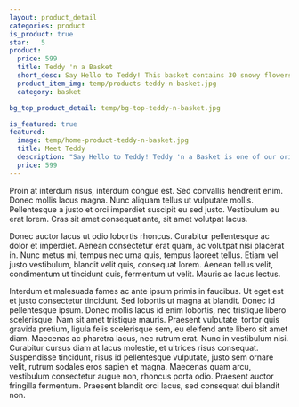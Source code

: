 ```yaml
---
layout: product_detail
categories: product
is_product: true
star:	5
product:
  price: 599
  title: Teddy 'n a Basket
  short_desc: Say Hello to Teddy! This basket contains 30 snowy flowers, perfect gift for your special someone.
  product_item_img: temp/products-teddy-n-basket.jpg
  category: basket

bg_top_product_detail: temp/bg-top-teddy-n-basket.jpg

is_featured: true
featured:
  image: temp/home-product-teddy-n-basket.jpg
  title: Meet Teddy
  description: "Say Hello to Teddy! Teddy 'n a Basket is one of our original designs. Teddy looks cute holding 20 flowers in his belly. This is best for your special someone. Be it an anniversary or a birthday present. This surely will melt her heart."
  price: 599
---
```


Proin at interdum risus, interdum congue est. Sed convallis hendrerit enim. Donec mollis lacus magna. Nunc aliquam tellus ut vulputate mollis. Pellentesque a justo et orci imperdiet suscipit eu sed justo. Vestibulum eu erat lorem. Cras sit amet consequat ante, sit amet volutpat lacus.

Donec auctor lacus ut odio lobortis rhoncus. Curabitur pellentesque ac dolor et imperdiet. Aenean consectetur erat quam, ac volutpat nisi placerat in. Nunc metus mi, tempus nec urna quis, tempus laoreet tellus. Etiam vel justo vestibulum, blandit velit quis, consequat lorem. Aenean tellus velit, condimentum ut tincidunt quis, fermentum ut velit. Mauris ac lacus lectus.

Interdum et malesuada fames ac ante ipsum primis in faucibus. Ut eget est et justo consectetur tincidunt. Sed lobortis ut magna at blandit. Donec id pellentesque ipsum. Donec mollis lacus id enim lobortis, nec tristique libero scelerisque. Nam sit amet tristique mauris. Praesent vulputate, tortor quis gravida pretium, ligula felis scelerisque sem, eu eleifend ante libero sit amet diam. Maecenas ac pharetra lacus, nec rutrum erat. Nunc in vestibulum nisi. Curabitur cursus diam at lacus molestie, et ultrices risus consequat. Suspendisse tincidunt, risus id pellentesque vulputate, justo sem ornare velit, rutrum sodales eros sapien et magna. Maecenas quam arcu, vestibulum consectetur augue non, rhoncus porta odio. Praesent auctor fringilla fermentum. Praesent blandit orci lacus, sed consequat dui blandit non.
